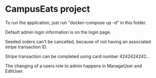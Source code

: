 # CampusEats project

To run the application, just run "docker-compose up -d" in this folder.

Default admin login information is on the login page. 

Seeded orders can't be cancelled, because of not having an associated stripe transaction ID.

Stripe transaction can be completed using card number 4242424242...

The changing of a users role to admin happens in ManageUser and EditUser.
